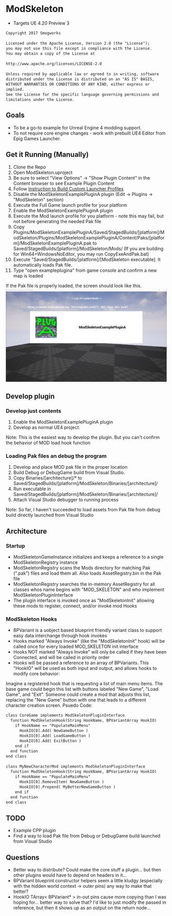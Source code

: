 # ModSkeleton

- Targets UE 4.20 Preview 3

```
Copyright 2017 Smogworks

Licensed under the Apache License, Version 2.0 (the "License");
you may not use this file except in compliance with the License.
You may obtain a copy of the License at

http://www.apache.org/licenses/LICENSE-2.0

Unless required by applicable law or agreed to in writing, software
distributed under the License is distributed on an "AS IS" BASIS,
WITHOUT WARRANTIES OR CONDITIONS OF ANY KIND, either express or implied.
See the License for the specific language governing permissions and
limitations under the License.
```

## Goals

- To be a go-to example for Unreal Engine 4 modding support.
- To not require core engine changes - work with prebuilt UE4 Editor from Epig Games Launcher.

## Get it Running (Manually)

1. Clone the Repo
1. Open ModSkeleton.uproject
1. Be sure to select "View Options" -> "Show Plugin Content" in the Content browser to see Example Plugin Content
1. Follow [Instruction to Build Custom Launcher Profiles](doc/build_profiles/build_profiles.md)
1. Disable the ModSkeletonExamplePluginA plugin (Edit -> Plugins -> "ModSkeleton" section)
1. Execute the Full Game launch profile for your platform
1. Enable the ModSkeletonExamplePluginA plugin
1. Execute the Mod launch profile for you platform - note this may fail, but not before generating the needed Pak file
1. Copy Plugins/ModSkeletonExamplePluginA/Saved/StagedBuilds/[platform]/ModSkeleton/Plugins/ModSkeletonExamplePluginA/Content/Paks/[platform]/ModSkeletonExamplePluginA.pak to Saved/StagedBuilds/[platform]/ModSkeleton/Mods/ (If you are building for Win64+WindowsNoEditor, you may run CopyExeAndPak.bat)
1. Execute "Saved/StagedBuilds/[platform]/[ModSkeleton executable]. It automatically loads Pak file.
1. Type "open exampleplugina" from game console and confirm a new map is loaded

If the Pak file is properly loaded, the screen should look like this. 
![MOD loaded](MODLoaded.jpg)

## Develop plugin

### Develop just contents

1. Enable the ModSkeletonExamplePluginA plugin
1. Develop as normal UE4 project.

Note: This is the easiest way to develop the plugin. But you can't confirm the behavior of MOD load hook function

### Loading Pak files an debug the program

1. Develop and place MOD pak file in the proper location
1. Build Debug or DebugGame build from Visual Studio.
1. Copy Binaries/[architecture]/* to Saved/StagedBuilds/[platform]/ModSkeleton/Binaries/[architecture]/
1. Run executable in Saved/StagedBuilds/[platform]/ModSkeleton/Binaries/[architecture]/
1. Attach Visual Studio debugger to running process

Note: So far, I haven't succeeded to load assets from Pak file from debug build directly launched from Visual Studio

## Architecture

### Startup

- ModSkeletonGameInstance initializes and keeps a reference to a single ModSkeletonRegistry instance
- ModSkeletonRegistry scans the Mods directory for matching Pak (".pak") files and load them all. Also loads AssetRegistry.bin in the Pak file
- ModSkeletonRegistry searches the in-memory AssetRegistry for all classes whos name begins with "MOD_SKELETON" and who implement ModSkeletonPluginInterface
- The plugin interface is invoked once as "ModSkeletonInit" allowing these mods to register, connect, and/or invoke mod Hooks

### ModSkeleton Hooks

- BPVariant is a uobject based blueprint friendly variant class to support easy data interchange through hook invokes
- Hooks marked "Always Invoke" (like the "ModSkeletonInit" hook) will be called once for every loaded MOD_SKELETON init interface
- Hooks NOT marked "Always Invoke" will only be called if they have been Connected, and will be called in priority order
- Hooks will be passed a reference to an array of BPVariants. This "HookIO" will be used as both input and output, and allows hooks to modify core behavior:

Imagine a registered hook that is requesting a list of main menu items. The base game could begin this list with buttons labeled "New Game", "Load Game", and "Exit". Someone could create a mod that adjusts this list, replacing the "New Game" button with one that leads to a different character creation screen. Psuedo Code:

```
class CoreGame implements ModSkeletonPluginInterface
  function ModSkeletonHook(String HookName, BPVariantArray HookIO)
    if HookName == "PopulateMainMenu"
      HookIO[0].Add( NewGameButton )
      HookIO[0].Add( LoadGameButton )
      HookIO[0].Add( ExitButton )
    end if
  end function
end class

class MyNewCharacterMod implements ModSkeletonPluginInterface
  function ModSkeletonHook(String HookName, BPVariantArray HookIO)
    if HookName == "PopulateMainMenu"
      HookIO[0].RemoveItem( NewGameButton )
      HookIO[0].Prepend( MyBetterNewGameButton )
    end if
  end function
end class
```

## TODO

- Example CPP plugin
- Find a way to load Pak file from Debug or DebugGame build launched from Visual Studio

## Questions

- Better way to distribute? Could make the core stuff a plugin... but then other plugins would have to depend on headers in it...
- BPVariant blueprint constructor helpers seem a little kludgy (especially with the hidden world context -> outer pins) any way to make that better?
- HookIO TArray< BPVariant* > in-out pins cause more copying than I was hoping for... better way to solve that? I'd like to just modify the passed in reference, but then it shows up as an output on the return node...
